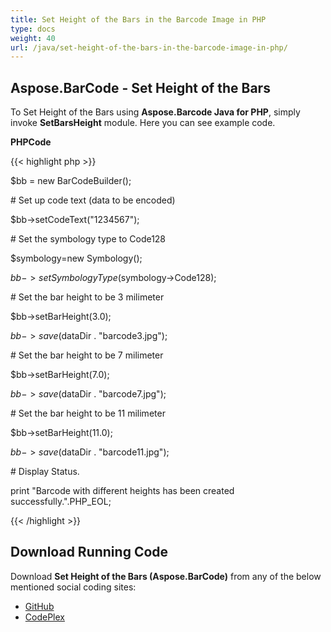 ```yaml
---
title: Set Height of the Bars in the Barcode Image in PHP
type: docs
weight: 40
url: /java/set-height-of-the-bars-in-the-barcode-image-in-php/
---
```


## **Aspose.BarCode - Set Height of the Bars**
To Set Height of the Bars using **Aspose.Barcode Java for PHP**, simply invoke **SetBarsHeight** module. Here you can see example code.

**PHPCode**

{{< highlight php >}}

 $bb = new BarCodeBuilder();

\# Set up code text (data to be encoded)

$bb->setCodeText("1234567");

\# Set the symbology type to Code128

$symbology=new Symbology();

$bb->setSymbologyType($symbology->Code128);

\# Set the bar height to be 3 milimeter

$bb->setBarHeight(3.0);

$bb->save($dataDir . "barcode3.jpg");

\# Set the bar height to be 7 milimeter

$bb->setBarHeight(7.0);

$bb->save($dataDir . "barcode7.jpg");

\# Set the bar height to be 11 milimeter

$bb->setBarHeight(11.0);

$bb->save($dataDir . "barcode11.jpg");

\# Display Status.

print "Barcode with different heights has been created successfully.".PHP_EOL;

{{< /highlight >}}
## **Download Running Code**
Download **Set Height of the Bars (Aspose.BarCode)** from any of the below mentioned social coding sites:

- [GitHub](https://github.com/aspose-barcode/Aspose.BarCode-for-Java/blob/master/Plugins/Aspose_Barcode_Java_for_PHP/src/aspose/barcode/WorkingWithBarcode/AdvanceBarcodeFeatures/SetBarsHeight.php)
- [CodePlex](https://asposebarcodejavaphp.codeplex.com/SourceControl/latest#src/aspose/barcode/WorkingWithBarcode/AdvanceBarcodeFeatures/SetBarsHeight.php)

